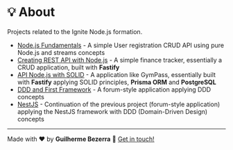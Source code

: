 # 💡 About

Projects related to the Ignite Node.js formation.

  - [Node.js Fundamentals](https://github.com/gbdsantos/ignite/tree/master/nodejs/01-nodejs-fundamentals "Register users CRUD application - Node.js Ignite project 01") - A simple User registration CRUD API using pure Node.js and streams concepts
  - [Creating REST API with Node.js](https://github.com/gbdsantos/ignite/tree/master/nodejs/02-creating-rest-api-with-nodejs "Finance tracker - Node.js Ignite project 02") - A simple finance tracker, essentially a CRUD application, built with **Fastify**
  - [API Node.js with SOLID](https://github.com/gbdsantos/ignite/tree/master/nodejs/03-api-solid "GymPass style application - Node.js Ignite project 03") - A application like GymPass, essentially built with **Fastify** applying SOLID principles, **Prisma ORM** and **PostgreSQL**
  - [DDD and First Framework](https://github.com/gbdsantos/ignite/tree/master/nodejs/04-clean-ddd "A forum-style application - Node.js Ignite project 04") - A forum-style application applying DDD concepts
  - [NestJS](https://github.com/gbdsantos/ignite/tree/master/nodejs/05-nest-clean "Forum style application with NestJS - Node.js Ignite project 05") - Continuation of the previous project (forum-style application) applying the NestJS framework with DDD (Domain-Driven Design) concepts

---
Made with ❤️ by **Guilherme Bezerra** 👋 [Get in touch!](https://www.linkedin.com/in/gbdsantos)
